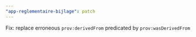 ```yaml
---
"app-reglementaire-bijlage": patch
---
```


Fix: replace erroneous `prov:derivedFrom` predicated by `prov:wasDerivedFrom`
